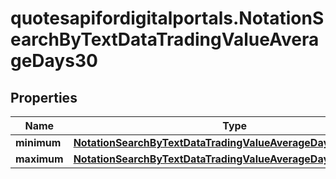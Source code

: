 # quotesapifordigitalportals.NotationSearchByTextDataTradingValueAverageDays30

## Properties

Name | Type | Description | Notes
------------ | ------------- | ------------- | -------------
**minimum** | [**NotationSearchByTextDataTradingValueAverageDays30Minimum**](NotationSearchByTextDataTradingValueAverageDays30Minimum.md) |  | [optional] 
**maximum** | [**NotationSearchByTextDataTradingValueAverageDays30Maximum**](NotationSearchByTextDataTradingValueAverageDays30Maximum.md) |  | [optional] 


